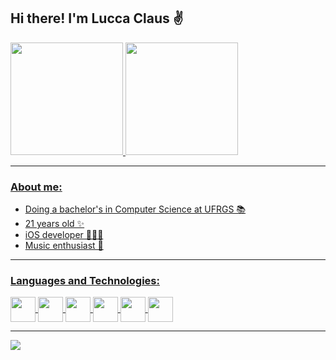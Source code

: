 ## Hi there! I'm Lucca Claus ✌️

 <div>
  <a href="https://github.com/luccaclaus">
  <img height="180em" src="https://github-readme-stats-six-gamma-89.vercel.app/api?username=luccaclaus&show_icons=true&theme=cobalt&include_all_commits=true&count_private=true"/>
  <img height="180em" src="https://github-readme-stats-six-gamma-89.vercel.app/api/top-langs/?username=luccaclaus&layout=compact&langs_count=10&theme=cobalt&count_private=true"/>
</div>
   
---
### About me:
- Doing a bachelor's in Computer Science at UFRGS 📚
- 21 years old ✨
- iOS developer 👨🏼‍💻
- Music enthusiast 🎵
  
---
### Languages and Technologies:
<div style="display: inline_block">
  <img align="center" height="40" widht="40" src="https://cdn.jsdelivr.net/gh/devicons/devicon@latest/icons/c/c-original.svg" />
  <img align="center" height="40" widht="40" src="https://cdn.jsdelivr.net/gh/devicons/devicon@latest/icons/swift/swift-original.svg" />
  <img align="center" height="40" widht="40" src="https://cdn.jsdelivr.net/gh/devicons/devicon@latest/icons/css3/css3-original.svg" />
  <img align="center" height="40" widht="40" src="https://cdn.jsdelivr.net/gh/devicons/devicon@latest/icons/html5/html5-original.svg" />
  <img align="center" height="40" widht="40" src="https://cdn.jsdelivr.net/gh/devicons/devicon@latest/icons/python/python-original.svg" />
  <img align="center" height="40" widht="40" src="https://cdn.jsdelivr.net/gh/devicons/devicon@latest/icons/git/git-original.svg" />
</div>

---
<div>
 <a href="https://www.linkedin.com/in/lucca-dellazen-claus/" target="_blank">
 <img src="https://img.shields.io/badge/LinkedIn-0077B5?style=for-the-badge&logo=linkedin&logoColor=white" target="_blank" />
</div>
